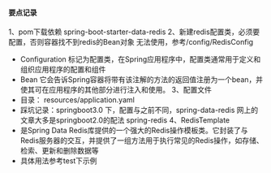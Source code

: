 #### 要点记录

1、pom下载依赖 spring-boot-starter-data-redis
2、新建redis配置类，必须要配置，否则容器找不到redis的Bean对象 无法使用，参考/config/RedisConfig

- Configuration 标记为配置类，在Spring应用程序中，配置类通常用于定义和组织应用程序的配置和组件
- Bean 它会告诉Spring容器将带有该注解的方法的返回值注册为一个bean，并使其可在应用程序的其他部分进行注入和使用。
3、配置文件
- 目录： resources/application.yaml
- 踩坑记录：springboot3.0 下，配置与之前不同，spring-data-redis 网上的文章大多是springboot2.0的配法 spring-redis
4、RedisTemplate
- 是Spring Data Redis库提供的一个强大的Redis操作模板类。它封装了与Redis服务器的交互，并提供了一组方法用于执行常见的Redis操作，如存储、检索、更新和删除数据等
- 具体用法参考test下示例